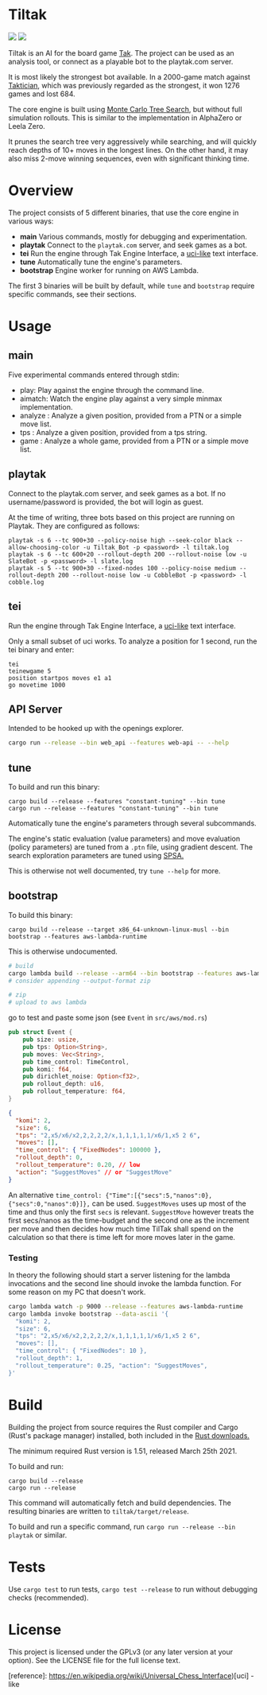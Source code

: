 # Tiltak

![](https://img.shields.io/github/license/MortenLohne/Tiltak) ![](https://img.shields.io/github/workflow/status/MortenLohne/Tiltak/Actions)

Tiltak is an AI for the board game [Tak](https://en.wikipedia.org/wiki/Tak_(game)). The project can be used as an analysis tool, or connect as a playable bot to the playtak.com server.

It is most likely the strongest bot available. In a 2000-game match against [Taktician](https://github.com/nelhage/taktician), which was previously regarded as the strongest, it won 1276 games and lost 684.

The core engine is built using [Monte Carlo Tree Search](https://en.wikipedia.org/wiki/Monte_Carlo_tree_search), but without full simulation rollouts. This is similar to the implementation in AlphaZero or Leela Zero.

It prunes the search tree very aggressively while searching, and will quickly reach depths of 10+ moves in the longest lines. On the other hand, it may also miss 2-move winning sequences, even with significant thinking time.

# Overview

The project consists of 5 different binaries, that use the core engine in various ways:

 * **main** Various commands, mostly for debugging and experimentation.
 * **playtak** Connect to the `playtak.com` server, and seek games as a bot.
 * **tei** Run the engine through Tak Engine Interface, a [uci-like](https://en.wikipedia.org/wiki/Universal_Chess_Interface) text interface.
 * **tune** Automatically tune the engine's parameters.
 * **bootstrap** Engine worker for running on AWS Lambda.

 The first 3 binaries will be built by default, while `tune` and `bootstrap` require specific commands, see their sections.

# Usage

## main

Five experimental commands entered through stdin:

* play: Play against the engine through the command line.
* aimatch: Watch the engine play against a very simple minmax implementation.
* analyze <size>: Analyze a given position, provided from a PTN or a simple move list.
* tps <size>: Analyze a given position, provided from a tps string.
* game <size>: Analyze a whole game, provided from a PTN or a simple move list.

## playtak

Connect to the playtak.com server, and seek games as a bot. If no username/password is provided, the bot will login as guest.

At the time of writing, three bots based on this project are running on Playtak. They are configured as follows:
````
playtak -s 6 --tc 900+30 --policy-noise high --seek-color black --allow-choosing-color -u Tiltak_Bot -p <password> -l tiltak.log
playtak -s 6 --tc 600+20 --rollout-depth 200 --rollout-noise low -u SlateBot -p <password> -l slate.log
playtak -s 5 --tc 900+30 --fixed-nodes 100 --policy-noise medium --rollout-depth 200 --rollout-noise low -u CobbleBot -p <password> -l cobble.log
````

## tei

Run the engine through Tak Engine Interface, a [uci-like](https://en.wikipedia.org/wiki/Universal_Chess_Interface) text interface.

Only a small subset of uci works. To analyze a position for 1 second, run the tei binary and enter:

````
tei
teinewgame 5
position startpos moves e1 a1
go movetime 1000
````

## API Server
Intended to be hooked up with the openings explorer.

```sh
cargo run --release --bin web_api --features web-api -- --help
```

## tune
To build and run this binary:
```
cargo build --release --features "constant-tuning" --bin tune
cargo run --release --features "constant-tuning" --bin tune
```

Automatically tune the engine's parameters through several subcommands.

The engine's static evaluation (value parameters) and move evaluation (policy parameters) are tuned from a `.ptn` file, using gradient descent. The search exploration parameters are tuned using [SPSA.](https://en.wikipedia.org/wiki/Simultaneous_perturbation_stochastic_approximation)

This is otherwise not well documented, try `tune --help` for more.

## bootstrap
To build this binary:
```
cargo build --release --target x86_64-unknown-linux-musl --bin bootstrap --features aws-lambda-runtime
```
This is otherwise undocumented.

```sh
# build
cargo lambda build --release --arm64 --bin bootstrap --features aws-lambda-runtime
# consider appending --output-format zip

# zip
# upload to aws lambda

```
 go to test and paste some json (see `Event` in `src/aws/mod.rs`)

```rs
pub struct Event {
    pub size: usize,
    pub tps: Option<String>,
    pub moves: Vec<String>,
    pub time_control: TimeControl,
    pub komi: f64,
    pub dirichlet_noise: Option<f32>,
    pub rollout_depth: u16,
    pub rollout_temperature: f64,
}
```

```json
{
  "komi": 2,
  "size": 6,
  "tps": "2,x5/x6/x2,2,2,2,2/x,1,1,1,1,1/x6/1,x5 2 6",
  "moves": [],
  "time_control": { "FixedNodes": 100000 },
  "rollout_depth": 0,
  "rollout_temperature": 0.20, // low
  "action": "SuggestMoves" // or "SuggestMove"
}
```
An alternative `time_control: {"Time":[{"secs":5,"nanos":0},{"secs":0,"nanos":0}]},` can be used.
`SuggestMoves` uses up most of the time and thus only the first `secs` is relevant.
`SuggestMove` however treats the first secs/nanos as the time-budget and the second one as the increment per move and then decides how much time TilTak shall spend on the calculation so that there is time left for more moves later in the game.

### Testing
In theory the following should start a server listening for the lambda invocations
and the second line should invoke the lambda function. For some reason on my PC that doesn't work.
```sh
cargo lambda watch -p 9000 --release --features aws-lambda-runtime
cargo lambda invoke bootstrap --data-ascii '{
  "komi": 2,
  "size": 6,
  "tps": "2,x5/x6/x2,2,2,2,2/x,1,1,1,1,1/x6/1,x5 2 6",
  "moves": [],
  "time_control": { "FixedNodes": 10 },
  "rollout_depth": 1,
  "rollout_temperature": 0.25, "action": "SuggestMoves",
}'
```

# Build

Building the project from source requires the Rust compiler and Cargo (Rust's package manager) installed, both included in the [Rust downloads.](https://www.rust-lang.org/tools/install)

The minimum required Rust version is 1.51, released March 25th 2021.

To build and run:
```
cargo build --release
cargo run --release
```


This command will automatically fetch and build dependencies. The resulting binaries are written to `tiltak/target/release`.

To build and run a specific command, run `cargo run --release --bin playtak` or similar.

# Tests

Use `cargo test` to run tests, `cargo test --release` to run without debugging checks (recommended).

# License

This project is licensed under the GPLv3 (or any later version at your option). See the LICENSE file for the full license text.


[reference]: https://en.wikipedia.org/wiki/Universal_Chess_Interface)[uci] -like

